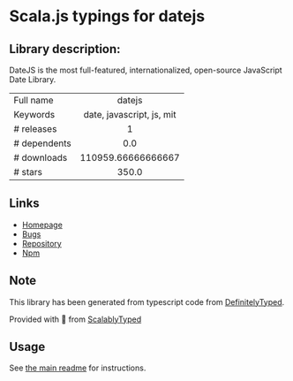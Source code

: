 
# Scala.js typings for datejs


## Library description:
DateJS is the most full-featured, internationalized, open-source JavaScript Date Library.

|                    |                 |
| ------------------ | :-------------: |
| Full name          | datejs |
| Keywords           | date, javascript, js, mit |
| # releases         | 1 |
| # dependents       | 0.0 |
| # downloads        | 110959.66666666667 |
| # stars            | 350.0 |

## Links
- [Homepage](https://github.com/abritinthebay/datejs)
- [Bugs](http://github.com/abritinthebay/datejs/issues)
- [Repository](https://github.com/abritinthebay/datejs)
- [Npm](https://www.npmjs.com/package/datejs)
    


## Note
This library has been generated from typescript code from [DefinitelyTyped](https://definitelytyped.org).

Provided with :purple_heart: from [ScalablyTyped](https://github.com/oyvindberg/ScalablyTyped)

## Usage
See [the main readme](../../readme.md) for instructions.


